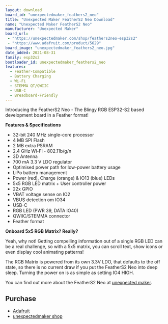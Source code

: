 ```yaml
---
layout: download
board_id: "unexpectedmaker_feathers2_neo"
title: "Unexpected Maker FeatherS2 Neo Download"
name: "Unexpected Maker FeatherS2 Neo"
manufacturer: "Unexpected Maker"
board_url:
 - "https://unexpectedmaker.com/shop/feathers2neo-esp32s2"
 - "https://www.adafruit.com/product/5629"
board_image: "unexpectedmaker_feathers2_neo.jpg"
date_added: 2021-08-31
family: esp32s2
bootloader_id: unexpectedmaker_feathers2_neo
features:
  - Feather-Compatible
  - Battery Charging
  - Wi-Fi
  - STEMMA QT/QWIIC
  - USB-C
  - Breadboard-Friendly
---
```


Introducing the FeatherS2 Neo - The Blingy RGB ESP32-S2 based development board in a Feather format!

**Features & Specifications**
 - 32-bit 240 MHz single-core processor
 - 4 MB SPI Flash
 - 2 MB extra PSRAM
 - 2.4 GHz Wi-Fi - 802.11b/g/n
 - 3D Antenna
 - 700 mA 3.3 V LDO regulator
 - Optimised power path for low-power battery usage
 - LiPo battery management
 - Power (red), Charge (orange) & IO13 (blue) LEDs
 - 5x5 RGB LED matrix + User controller power
 - 22x GPIO
 - VBAT voltage sense on IO2
 - VBUS detection om IO34
 - USB-C
 - RGB LED (PWR 39, DATA IO40)
 - QWIIC/STEMMA connector
 - Feather format

**Onboard 5x5 RGB Matrix? Really?**

Yeah, why not! Getting compelling information out of a single RGB LED can be a real challenge, so with a 5x5 matrix, you can scroll text, show icons or even display cool animating patterns!

The RGB Matrix is powered from its own 3.3V LDO, that defaults to the off state, so there is no current draw if you put the FeatherS2 Neo into deep sleep. Turning the power on is as simple as setting IO4 HIGH.

You can find out more about the FeatherS2 Neo at [unexpected maker](https://unexpectedmaker.com/feathers2-neo-soon).

## Purchase
 * [Adafruit](https://www.adafruit.com/product/5629)
 * [unexpectedmaker shop](https://unexpectedmaker.com/shop/feathers2neo-esp32s2)
